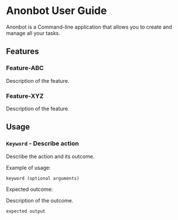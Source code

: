 <!-- 
Format used here follows the structure of the following webpage:
https://se-education.org/addressbook-level3/UserGuide.html
-->

# Anonbot User Guide
Anonbot is a Command-line application that allows you to create and manage all your tasks.

## Features 

### Feature-ABC

Description of the feature.

### Feature-XYZ

Description of the feature.

## Usage

### `Keyword` - Describe action

Describe the action and its outcome.

Example of usage: 

`keyword (optional arguments)`

Expected outcome:

Description of the outcome.

```
expected output
```
